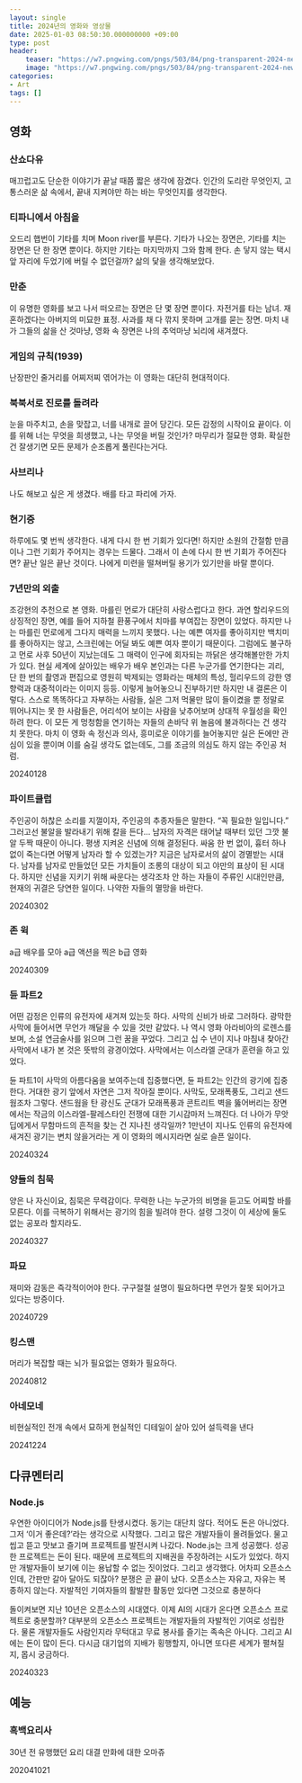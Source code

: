 ```yaml
---
layout: single
title: 2024년의 영화와 영상물
date: 2025-01-03 08:50:30.000000000 +09:00
type: post
header:
    teaser: "https://w7.pngwing.com/pngs/503/84/png-transparent-2024-new-year-thumbnail.png"
    image: "https://w7.pngwing.com/pngs/503/84/png-transparent-2024-new-year-thumbnail.png"
categories:
- Art
tags: []
---
```


## 영화

### 산쇼다유
매끄럽고도 단순한 이야기가 끝날 때쯤 짧은 생각에 잠겼다. 인간의 도리란 무엇인지, 고통스러운 삶 속에서, 끝내 지켜야만 하는 바는 무엇인지를 생각한다.

### 티파니에서 아침을
오드리 햅번이 기타를 치며 Moon river를 부른다. 기타가 나오는 장면은, 기타를 치는 장면은 단 한 장면 뿐이다. 하지만 기타는 마지막까지 그와 함께 한다. 손 닿지 않는 택시 앞 자리에 두었기에 버릴 수 없던걸까? 삶의 닻을 생각해보았다.

### 만춘
이 유명한 영화를 보고 나서 떠오르는 장면은 단 몇 장면 뿐이다. 자전거를 타는 남녀. 재혼하겠다는 아버지의 미묘한 표정. 사과를 채 다 깎지 못하며 고개를 묻는 장면. 마치 내가 그들의 삶을 산 것마냥, 영화 속 장면은 나의 추억마냥 뇌리에 새겨졌다.

### 게임의 규칙(1939)
난장판인 줄거리를 어찌저찌 엮어가는 이 영화는 대단히 현대적이다. 

### 북북서로 진로를 돌려라
눈을 마주치고, 손을 맞잡고, 너를 내개로 끌어 당긴다. 모든 감정의 시작이요 끝이다. 이를 위해 너는 무엇을 희생했고, 나는 무엇을 버릴 것인가? 마무리가 절묘한 영화. 확실한 건 잘생기면 모든 문제가 순조롭게 풀린다는거다.

### 사브리나
나도 해보고 싶은 게 생겼다. 배를 타고 파리에 가자.

### 현기증
하루에도 몇 번씩 생각한다. 내게 다시 한 번 기회가 있다면! 하지만 소원의 간절함 만큼이나 그런 기회가 주어지는 경우는 드물다. 그래서 이 손에 다시 한 번 기회가 주어진다면? 끝난 일은 끝난 것이다. 나에게 미련을 떨쳐버릴 용기가 있기만을 바랄 뿐이다.


### 7년만의 외출

조강현의 추천으로 본 영화. 마를린 먼로가 대단히 사랑스럽다고 한다. 과연 할리우드의 상징적인 장면, 예를 들어 지하철 환풍구에서 치마를 부여잡는 장면이 있었다. 하지만 나는 마를린 먼로에게 그다지 매력을 느끼지 못했다. 나는 예쁜 여자를 좋아히지만 백치미를 좋아하지는 않고, 스크린에는 어딜 봐도 예쁜 여자 뿐이기 때문이다. 그럼에도 불구하고 먼로 사후 50년이 지났는데도 그 매력이 인구에 회자되는 까닭은 생각해볼만한 가치가 있다. 현실 세계에 살아있는 배우가 배우 본인과는 다른 누군가를 연기한다는 괴리, 단 한 번의 촬영과 편집으로 영원히 박제되는 영화라는 매체의 특성, 헐리우드의 강한 영향력과 대중적이라는 이미지 등등. 이렇게 늘어놓으니 진부하기만 하지만 내 결론은 이렇다. 스스로 똑똑하다고 자부하는 사람들, 실은 그저 먹물만 많이 들이켰을 뿐 정말로 뛰어나지는 못 한 사람들은, 어리석어 보이는 사람을 낮추어보며 상대적 우월성을 확인하려 한다. 이 모든 게 멍청함을 연기하는 자들의 손바닥 위 놀음에 불과하다는 건 생각치 못한다. 마치 이 영화 속 정신과 의사, 흥미로운 이야기를 늘어놓지만 실은 돈에만 관심이 있을 뿐이며 이를 숨길 생각도 없는데도, 그를 조금의 의심도 하지 않는 주인공 처럼.

20240128

### 파이트클럽
주인공이 하찮은 소리를 지껄이자, 주인공의 추종자들은 말한다. “꼭 필요한 일입니다.” 그러고선 불알을 발라내기 위해 칼을 든다…
남자의 자격은 태어날 때부터 있던 그깟 불알 두짝 때문이 아니다. 평생 지켜온 신념에 의해 결정된다. 싸움 한 번 없이, 흉터 하나 없이 죽는다면 어떻게 남자라 할 수 있겠는가?
지금은 남자로서의 삶이 경멸받는 시대다. 남자를 남자로 만들었던 모든 가치들이 조롱의 대상이 되고 야만의 표상이 된 시대다. 하지만 신념을 지키기 위해 싸운다는 생각조차 안 하는 자들이 주류인 시대인만큼, 현재의 귀결은 당연한 일이다. 나약한 자들의 멸망을 바란다.

20240302

### 존 윅
a급 배우를 모아 a급 액션을 찍은 b급 영화

20240309


### 듄 파트2
어떤 감정은 인류의 유전자에 새겨져 있는듯 하다. 사막의 신비가 바로 그러하다. 광막한 사막에 들어서면 무언가 깨달을 수 있을 것만 같았다. 나 역시 영화 아라비아의 로렌스를 보며, 소설 연금술사를 읽으며 그런 꿈을 꾸었다. 그리고 십 수 년이 지나 마침내 찾아간 사막에서 내가 본 것은 뜻밖의 광경이었다. 사막에서는 이스라엘 군대가 훈련을 하고 있었다.

듄 파트1이 사막의 아름다움을 보여주는데 집중했다면, 듄 파트2는 인간의 광기에 집중한다. 거대한 광기 앞에서 자연은 그저 작아질 뿐이다. 사막도, 모래폭풍도, 그리고 샌드웜조차 그렇다. 샌드웜을 탄 광신도 군대가 모래폭풍과 콘트리트 벽을 뚫어버리는 장면에서는 작금의 이스라엘-팔레스타인 전쟁에 대한  기시감마저 느껴진다. 더 나아가 무앗딥에게서 무함마드의 흔적을 찾는 건 지나친 생각일까? 1만년이 지나도 인류의 유전자에 새겨진 광기는 변치 않을거라는 게 이 영화의 메시지라면 실로 슬픈 일이다.

20240324

### 양들의 침묵
양은 나 자신이요, 침묵은 무력감이다. 무력한 나는 누군가의 비명을 듣고도 어찌할 바를 모른다. 이를 극복하기 위해서는 광기의 힘을 빌려야 한다. 설령 그것이 이 세상에 둘도 없는 공포라 할지라도.

20240327

### 파묘
재미와 감동은 즉각적이어야 한다. 구구절절 설명이 필요하다면 무언가 잘못 되어가고 있다는 방증이다.

20240729

### 킹스맨
 머리가 복잡할 때는 뇌가 필요없는 영화가 필요하다.

20240812

### 아네모네
비현실적인 전개 속에서 묘하게 현실적인 디테일이 살아 있어 설득력을 낸다

20241224

## 다큐멘터리

### Node.js
우연한 아이디어가 Node.js를 탄생시켰다. 동기는 대단치 않다. 적어도 돈은 아니었다. 그저 ‘이거 좋은데?’라는 생각으로 시작했다. 그리고 많은 개발자들이 몰려들었다. 물고 씹고 뜯고 맛보고 즐기며 프로젝트를 발전시켜 나갔다. Node.js는 크게 성공했다. 성공한 프로젝트는 돈이 된다. 때문에 프로젝트의 지배권을 주장하려는 시도가 있었다. 하지만 개발자들이 보기에 이는 용납할 수 없는 짓이었다. 그리고 생각했다. 어차피 오픈소스인데, 간판만 갈아 달아도 되잖아? 분쟁은 곧 끝이 났다. 오픈소스는 자유고, 자유는 복종하지 않는다. 자발적인 기여자들의 활발한 활동만 있다면 그것으로 충분하다

돌이켜보면 지난 10년은 오픈소스의 시대였다. 이제 AI의 시대가 온다면 오픈소스 프로젝트로 충분할까? 대부분의 오픈소스 프로젝트는 개발자들의 자발적인 기여로 성립한다. 물론 개발자들도 사람인지라 무턱대고 무료 봉사를 즐기는 족속은 아니다. 그리고 AI에는 돈이 많이 든다. 다시금 대기업의 지배가 횡행할지, 아니면 또다른 세계가 펼쳐질지, 몹시 궁금하다.

20240323

## 예능

### 흑백요리사
30년 전 유행했던 요리 대결 만화에 대한 오마쥬

202041021
